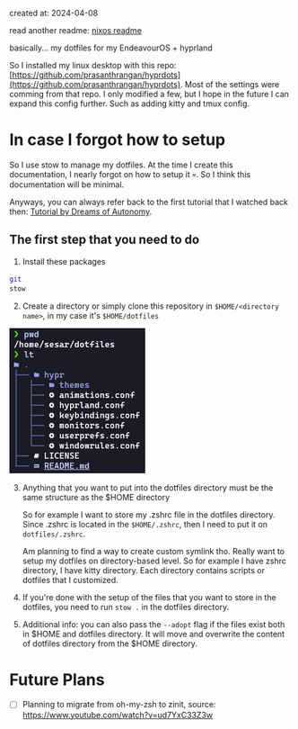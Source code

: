 created at: 2024-04-08

read another readme: [nixos readme](./nixos_README.md)

basically... my dotfiles for my EndeavourOS + hyprland

So I installed my linux desktop with this repo: [https://github.com/prasanthrangan/hyprdots](https://github.com/prasanthrangan/hyprdots). Most of the settings were comming from that repo. I only modified a few, but I hope in the future I can expand this config further. Such as adding kitty and tmux config.

# In case I forgot how to setup

So I use stow to manage my dotfiles. At the time I create this documentation, I nearly forgot on how to setup it 💀. So I think this documentation will be minimal.

Anyways, you can always refer back to the first tutorial that I watched back then: [Tutorial by Dreams of Autonomy](https://www.youtube.com/watch?v=y6XCebnB9gs).

## The first step that you need to do

1. Install these packages
```sh
git
stow
```

2. Create a directory or simply clone this repository in `$HOME/<directory name>`, in my case it's `$HOME/dotfiles`

![example directory screenshot](docs/image.png)

3. Anything that you want to put into the dotfiles directory must be the same structure as the $HOME directory

    So for example I want to store my .zshrc file in the dotfiles directory. Since .zshrc is located in the `$HOME/.zshrc`, then I need to put it on `dotfiles/.zshrc`.

    Am planning to find a way to create custom symlink tho. Really want to setup my dotfiles on directory-based level. So for example I have zshrc directory, I have kitty directory. Each directory contains scripts or dotfiles that I customized.

4. If you're done with the setup of the files that you want to store in the dotfiles, you need to run `stow .` in the dotfiles directory.
5. Additional info: you can also pass the `--adopt` flag if the files exist both in $HOME and dotfiles directory. It will move and overwrite the content of dotfiles directory from the $HOME directory.


# Future Plans

- [ ] Planning to migrate from oh-my-zsh to zinit, source: https://www.youtube.com/watch?v=ud7YxC33Z3w